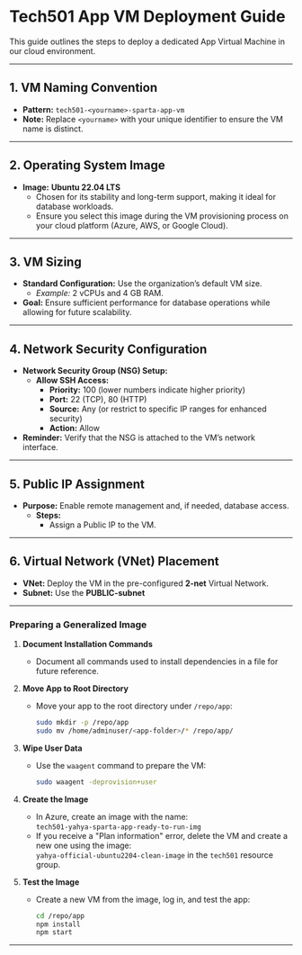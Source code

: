 # Tech501 App VM Deployment Guide

This guide outlines the steps to deploy a dedicated App Virtual Machine in our cloud environment.

---

## 1. VM Naming Convention

- **Pattern:** `tech501-<yourname>-sparta-app-vm`
- **Note:** Replace `<yourname>` with your unique identifier to ensure the VM name is distinct.

---

## 2. Operating System Image

- **Image:** **Ubuntu 22.04 LTS**
  - Chosen for its stability and long-term support, making it ideal for database workloads.
  - Ensure you select this image during the VM provisioning process on your cloud platform (Azure, AWS, or Google Cloud).

---

## 3. VM Sizing

- **Standard Configuration:** Use the organization’s default VM size.
  - _Example:_ 2 vCPUs and 4 GB RAM.
- **Goal:** Ensure sufficient performance for database operations while allowing for future scalability.

---

## 4. Network Security Configuration

- **Network Security Group (NSG) Setup:**
  - **Allow SSH Access:**
    - **Priority:** 100 (lower numbers indicate higher priority)
    - **Port:** 22 (TCP), 80 (HTTP)
    - **Source:** Any (or restrict to specific IP ranges for enhanced security)
    - **Action:** Allow
- **Reminder:** Verify that the NSG is attached to the VM’s network interface.

---

## 5. Public IP Assignment

- **Purpose:** Enable remote management and, if needed, database access.
  - **Steps:**
    - Assign a Public IP to the VM.

---

## 6. Virtual Network (VNet) Placement

- **VNet:** Deploy the VM in the pre-configured **2-net** Virtual Network.
- **Subnet:** Use the **PUBLIC-subnet**

---

### **Preparing a Generalized Image**

1. **Document Installation Commands**

   - Document all commands used to install dependencies in a file for future reference.

2. **Move App to Root Directory**

   - Move your app to the root directory under `/repo/app`:
     ```bash
     sudo mkdir -p /repo/app
     sudo mv /home/adminuser/<app-folder>/* /repo/app/
     ```

3. **Wipe User Data**

   - Use the `waagent` command to prepare the VM:
     ```bash
     sudo waagent -deprovision+user
     ```

4. **Create the Image**

   - In Azure, create an image with the name:  
     `tech501-yahya-sparta-app-ready-to-run-img`
   - If you receive a "Plan information" error, delete the VM and create a new one using the image:  
     `yahya-official-ubuntu2204-clean-image` in the `tech501` resource group.

5. **Test the Image**
   - Create a new VM from the image, log in, and test the app:
     ```bash
     cd /repo/app
     npm install
     npm start
     ```

---
